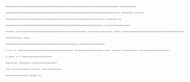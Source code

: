   ...........................................................................   ...........    
 ............................................................................ ........ ...... 
  ..................................................................         .......         ..  
    .................................................................           .................   
      ......  ...............................................                     ................
         ....   ..........................................                          ........... ....  
             ................................................                          .................  
               .   ..  .. .....................................                          ................... 
    ....   ......          ..........                                      ....................  
    .     ....               .   .                                         ....................  
                 ........                                                ........ ................  
                    ...  .............                                                   .....     .............     
   ...............                                                                 .....   ..     

